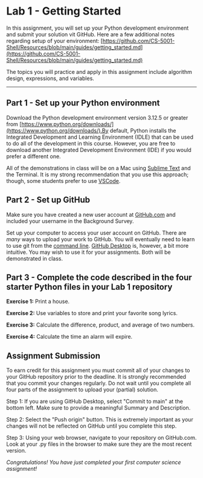 # Lab 1 - Getting Started

In this assignment, you will set up your Python development environment and submit your solution vit GitHub. Here are a few additional notes regarding setup of your environment: [https://github.com/CS-5001-Shell/Resources/blob/main/guides/getting_started.md](https://github.com/CS-5001-Shell/Resources/blob/main/guides/getting_started.md)

The topics you will practice and apply in this assignment include algorithm design, expressions, and variables.

<hr/>

## Part 1 - Set up your Python environment

Download the Python development environment version 3.12.5 or greater from [https://www.python.org/downloads/](https://www.python.org/downloads/).By default, Python installs the Integrated Development and Learning Environment (IDLE) that can be used to do all of the development in this course. However, you are free to download another Integrated Development Environment (IDE) if you would prefer a different one. 

All of the demonstrations in class will be on a Mac using [Sublime Text](https://www.sublimetext.com/) and the Terminal. It is my strong recommendation that you use this approach; though, some students prefer to use [VSCode](https://code.visualstudio.com/).

## Part 2 - Set up GitHub

Make sure you have created a new user account at [GitHub.com](https://github.com/) and included your username in the Background Survey. 

Set up your computer to access your user account on GitHub. There are *many* ways to upload your work to GitHub. You will eventually need to learn to use git from the [command line](https://git-scm.com/book/en/v2/Getting-Started-The-Command-Line). [GitHub Desktop](https://github.com/apps/desktop) is, however, a bit more intuitive. You may wish to use it for your assignments. Both will be demonstrated in class.

## Part 3 - Complete the code described in the four starter Python files in your Lab 1 repository

**Exercise 1:** Print a house.

**Exercise 2:** Use variables to store and print your favorite song lyrics.

**Exercise 3:** Calculate the difference, product, and average of two numbers.

**Exercise 4:** Calculate the time an alarm will expire.

## Assignment Submission

To earn credit for this assignment you must commit all of your changes to your GitHub repository prior to the deadline. It is strongly recommended that you commit your changes regularly. Do not wait until you complete all four parts of the assignment to upload your (partial) solution.

Step 1: If you are using GitHub Desktop, select "Commit to main" at the bottom left. Make sure to provide a meaningful Summary and Description. 

Step 2: Select the "Push origin" button. This is extremely important as your changes will not be reflected on GitHub until you complete this step.

Step 3: Using your web browser, navigate to your repository on GitHub.com. Look at your .py files in the browser to make sure they are the most recent version.

*Congratulations! You have just completed your first computer science assignment!*